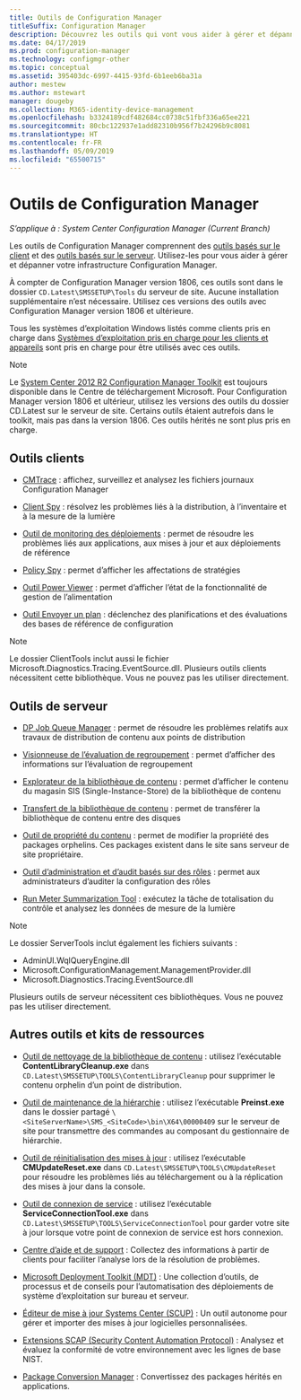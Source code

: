 ```yaml
---
title: Outils de Configuration Manager
titleSuffix: Configuration Manager
description: Découvrez les outils qui vont vous aider à gérer et dépanner votre infrastructure Configuration Manager.
ms.date: 04/17/2019
ms.prod: configuration-manager
ms.technology: configmgr-other
ms.topic: conceptual
ms.assetid: 395403dc-6997-4415-93fd-6b1eeb6ba31a
author: mestew
ms.author: mstewart
manager: dougeby
ms.collection: M365-identity-device-management
ms.openlocfilehash: b3324189cdf482684cc0738c51fbf336a65ee221
ms.sourcegitcommit: 80cbc122937e1add82310b956f7b24296b9c8081
ms.translationtype: HT
ms.contentlocale: fr-FR
ms.lasthandoff: 05/09/2019
ms.locfileid: "65500715"
---
```

# <a name="configuration-manager-tools"></a>Outils de Configuration Manager

*S’applique à : System Center Configuration Manager (Current Branch)*

Les outils de Configuration Manager comprennent des [outils basés sur le client](#client-tools) et des [outils basés sur le serveur](#server-tools). Utilisez-les pour vous aider à gérer et dépanner votre infrastructure Configuration Manager.

À compter de Configuration Manager version 1806, ces outils sont dans le dossier `CD.Latest\SMSSETUP\Tools` du serveur de site. Aucune installation supplémentaire n’est nécessaire.<!--1357145--> Utilisez ces versions des outils avec Configuration Manager version 1806 et ultérieure.

Tous les systèmes d’exploitation Windows listés comme clients pris en charge dans [Systèmes d’exploitation pris en charge pour les clients et appareils](https://docs.microsoft.com/sccm/core/plan-design/configs/supported-operating-systems-for-clients-and-devices) sont pris en charge pour être utilisés avec ces outils.

> [!Note]  
> Le [System Center 2012 R2 Configuration Manager Toolkit](https://www.microsoft.com/en-us/download/details.aspx?id=50012) est toujours disponible dans le Centre de téléchargement Microsoft. Pour Configuration Manager version 1806 et ultérieur, utilisez les versions des outils du dossier CD.Latest sur le serveur de site. Certains outils étaient autrefois dans le toolkit, mais pas dans la version 1806. Ces outils hérités ne sont plus pris en charge.


## <a name="client-tools"></a>Outils clients

- [CMTrace](/sccm/core/support/cmtrace) : affichez, surveillez et analysez les fichiers journaux Configuration Manager  

- [Client Spy](/sccm/core/support/clispy) : résolvez les problèmes liés à la distribution, à l’inventaire et à la mesure de la lumière

- [Outil de monitoring des déploiements](/sccm/core/support/deployment-monitoring-tool) : permet de résoudre les problèmes liés aux applications, aux mises à jour et aux déploiements de référence  

- [Policy Spy](/sccm/core/support/policy-spy) : permet d’afficher les affectations de stratégies  

- [Outil Power Viewer](/sccm/core/support/power-viewer-tool) : permet d’afficher l’état de la fonctionnalité de gestion de l’alimentation  

- [Outil Envoyer un plan](/sccm/core/support/send-schedule-tool) : déclenchez des planifications et des évaluations des bases de référence de configuration  

> [!Note]  
> Le dossier ClientTools inclut aussi le fichier Microsoft.Diagnostics.Tracing.EventSource.dll. Plusieurs outils clients nécessitent cette bibliothèque. Vous ne pouvez pas les utiliser directement.  


## <a name="server-tools"></a>Outils de serveur

- [DP Job Queue Manager](/sccm/core/support/dp-job-manager) : permet de résoudre les problèmes relatifs aux travaux de distribution de contenu aux points de distribution  

- [Visionneuse de l’évaluation de regroupement](/sccm/core/support/ceviewer) : permet d’afficher des informations sur l’évaluation de regroupement  

- [Explorateur de la bibliothèque de contenu](/sccm/core/support/content-library-explorer) : permet d’afficher le contenu du magasin SIS (Single-Instance-Store) de la bibliothèque de contenu  

- [Transfert de la bibliothèque de contenu](/sccm/core/support/content-library-transfer) : permet de transférer la bibliothèque de contenu entre des disques  

- [Outil de propriété du contenu](/sccm/core/support/content-ownership-tool) : permet de modifier la propriété des packages orphelins. Ces packages existent dans le site sans serveur de site propriétaire.  

- [Outil d’administration et d’audit basés sur des rôles](/sccm/core/support/rbaviewer) : permet aux administrateurs d’auditer la configuration des rôles  

- [Run Meter Summarization Tool](/sccm/core/support/run-meter-summ) : exécutez la tâche de totalisation du contrôle et analysez les données de mesure de la lumière

> [!Note]  
> Le dossier ServerTools inclut également les fichiers suivants :
>
> - AdminUI.WqlQueryEngine.dll
> - Microsoft.ConfigurationManagement.ManagementProvider.dll
> - Microsoft.Diagnostics.Tracing.EventSource.dll
>
> Plusieurs outils de serveur nécessitent ces bibliothèques. Vous ne pouvez pas les utiliser directement.  



## <a name="other-tools-and-toolkits"></a>Autres outils et kits de ressources

- [Outil de nettoyage de la bibliothèque de contenu](/sccm/core/plan-design/hierarchy/content-library-cleanup-tool) : utilisez l’exécutable **ContentLibraryCleanup.exe** dans `CD.Latest\SMSSETUP\TOOLS\ContentLibraryCleanup` pour supprimer le contenu orphelin d’un point de distribution.  

- [Outil de maintenance de la hiérarchie](/sccm/core/servers/manage/hierarchy-maintenance-tool-preinst.exe) : utilisez l’exécutable **Preinst.exe** dans le dossier partagé `\<SiteServerName>\SMS_<SiteCode>\bin\X64\00000409` sur le serveur de site pour transmettre des commandes au composant du gestionnaire de hiérarchie.  

- [Outil de réinitialisation des mises à jour](/sccm/core/servers/manage/update-reset-tool) : utilisez l’exécutable **CMUpdateReset.exe** dans `CD.Latest\SMSSETUP\TOOLS\CMUpdateReset` pour résoudre les problèmes liés au téléchargement ou à la réplication des mises à jour dans la console.  

- [Outil de connexion de service](/sccm/core/servers/manage/use-the-service-connection-tool) : utilisez l’exécutable **ServiceConnectionTool.exe** dans `CD.Latest\SMSSETUP\TOOLS\ServiceConnectionTool` pour garder votre site à jour lorsque votre point de connexion de service est hors connexion.  

- [Centre d’aide et de support](/sccm/core/support/support-center) : Collectez des informations à partir de clients pour faciliter l’analyse lors de la résolution de problèmes.

- [Microsoft Deployment Toolkit (MDT)](/sccm/mdt/) : Une collection d’outils, de processus et de conseils pour l’automatisation des déploiements de système d’exploitation sur bureau et serveur.

- [Éditeur de mise à jour Systems Center (SCUP)](/sccm/sum/tools/updates-publisher) : Un outil autonome pour gérer et importer des mises à jour logicielles personnalisées.

- [Extensions SCAP (Security Content Automation Protocol)](/sccm/compliance/plan-design/scap/about-scap) : Analysez et évaluez la conformité de votre environnement avec les lignes de base NIST.

- [Package Conversion Manager](/sccm/apps/pcm/package-conversion-manager) : Convertissez des packages hérités en applications.
